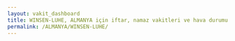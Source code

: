 ```yaml
---
layout: vakit_dashboard
title: WINSEN-LUHE, ALMANYA için iftar, namaz vakitleri ve hava durumu - ilçe/eyalet seç
permalink: /ALMANYA/WINSEN-LUHE/
---
```


<script type="text/javascript">
  var GLOBAL_COUNTRY = 'ALMANYA';
  var GLOBAL_CITY = 'WINSEN-LUHE';
  var GLOBAL_STATE = '';
  var lat = 72;
  var lon = 21;
</script>
